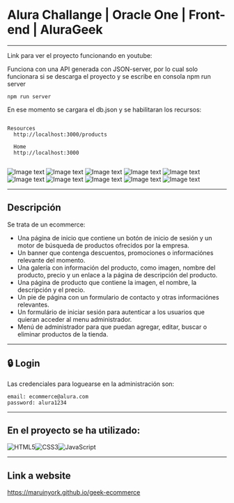 # Alura Challange | Oracle One | Front-end | AluraGeek
---
Link para ver el proyecto funcionando en youtube:

Funciona con una API generada con JSON-server, por lo cual solo funcionara si se descarga el proyecto y se escribe en consola npm run server

```console
npm run server
```

En ese momento se cargara el db.json y se habilitaran los recursos:

```console

Resources
  http://localhost:3000/products

  Home
  http://localhost:3000


```

![Image text](https://github.com/Maruinyork/geek-ecommerce/blob/main/img/screenshots/home.png)
![Image text](https://github.com/Maruinyork/geek-ecommerce/blob/main/img/screenshots/productos.jpg)
![Image text](https://github.com/Maruinyork/geek-ecommerce/blob/main/img/screenshots/ps5.jpg)
![Image text](https://github.com/Maruinyork/geek-ecommerce/blob/main/img/screenshots/jurassic.jpg)
![Image text](https://github.com/Maruinyork/geek-ecommerce/blob/main/img/screenshots/fifa.jpg)
![Image text](https://github.com/Maruinyork/geek-ecommerce/blob/main/img/screenshots/banner.jpg)
![Image text](https://github.com/Maruinyork/geek-ecommerce/blob/main/img/screenshots/login.jpg)
![Image text](https://github.com/Maruinyork/geek-ecommerce/blob/main/img/screenshots/agregar.jpg)
![Image text](https://github.com/Maruinyork/geek-ecommerce/blob/main/img/screenshots/editar.jpg)
![Image text](https://github.com/Maruinyork/geek-ecommerce/blob/main/img/screenshots/registro-completo.jpg)


-----
## Descripción
Se trata de un ecommerce:

- Una página de inicio que contiene un botón de inicio de sesión y un motor de búsqueda de productos ofrecidos por la empresa.
- Un banner que contenga descuentos, promociones o informaciónes relevante del momento.
- Una galería con información del producto, como imagen, nombre del producto, precio y un enlace a la página de descripción del producto.
- Una página de producto que contiene la imagen, el nombre, la descripción y el precio.
- Un pie de página con un formulario de contacto y otras informaciónes relevantes.
- Un formulário de iniciar sesión para autenticar a los usuarios que quieran acceder al menu administrador.
- Menú de administrador para que puedan agregar, editar, buscar o eliminar productos de la tienda.

-----
## 🔒 Login
Las credenciales para loguearse en la administración son:

```console
email: ecommerce@alura.com
password: alura1234

```
-----
## En el proyecto se ha utilizado:
![HTML5](https://img.shields.io/badge/html5-%23E34F26.svg?style=for-the-badge&logo=html5&logoColor=white)![CSS3](https://img.shields.io/badge/css3-%231572B6.svg?style=for-the-badge&logo=css3&logoColor=white)![JavaScript](https://img.shields.io/badge/javascript-%23323330.svg?style=for-the-badge&logo=javascript&logoColor=%23F7DF1E)

-----
## Link a website
https://maruinyork.github.io/geek-ecommerce
